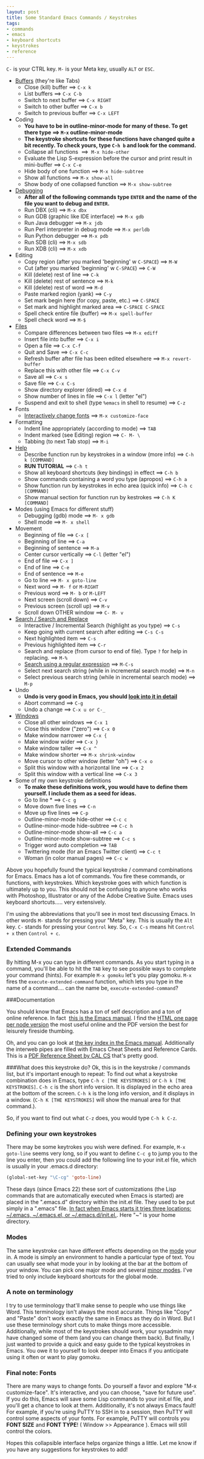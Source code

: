 ```yaml
---
layout: post
title: Some Standard Emacs Commands / Keystrokes
tags:
- commands
- emacs
- keyboard shortcuts
- keystrokes
- reference
---
```


`C-` is your CTRL key. `M-` is your Meta key, usually `ALT` or `ESC`.

* [Buffers](http://www.gnu.org/software/emacs/manual/html_node/emacs/Buffers.html) (they're like Tabs)
    * Close (kill) buffer ==&gt; `C-x k`
	* List buffers ==&gt; `C-x C-b`
	* Switch to next buffer ==&gt; `C-x RIGHT`
	* Switch to other buffer ==&gt; `C-x b`
	* Switch to previous buffer ==&gt; `C-x LEFT`
* Coding
	* **You have to be in outline-minor-mode for many of these. To get there type ==&gt; `M-x` outline-minor-mode**
	* **The keystroke shortcuts for these functions have changed quite a bit recently. To check yours, type `C-h b` and
	look for the command.**
	* Collapse all functions  ==&gt;  `M-x hide-other`
	* Evaluate the Lisp S-expression before the cursor and print result in mini-buffer ==&gt; `C-x C-e`
	* Hide body of one function ==&gt; `M-x hide-subtree`
	* Show all functions ==&gt; `M-x show-all`
	* Show body of one collapsed function ==&gt; `M-x show-subtree`
* <a href="http://www.gnu.org/software/emacs/manual/html_node/emacs/Starting-GUD.html#Starting-GUD">Debugging</a>
	* **After all of the following commands type `ENTER` and the name of the file you want to debug and `ENTER`.**
	* Run DBX (cli) ==&gt; `M-x dbx`
	* Run GDB (graphic like IDE interface) ==&gt; `M-x gdb`
	* Run Java debugger ==&gt; `M-x jdb`
	* Run Perl interpreter in debug mode ==&gt; `M-x perldb`
	* Run Python debugger ==&gt; `M-x pdb`
	* Run SDB (cli) ==&gt; `M-x sdb`
	* Run XDB (cli) ==&gt; `M-x xdb`
* Editing
	* Copy region (after you marked 'beginning' w `C-SPACE`) ==&gt; `M-W`
	* Cut (after you marked 'beginning' w `C-SPACE`) ==&gt; `C-W`
	* Kill (delete) rest of line ==&gt; `C-k`
	* Kill (delete) rest of sentence ==&gt; `M-k`
	* Kill (delete) rest of word ==&gt; `M-d`
	* Paste marked region (yank) ==&gt; `C-y`
	* Set mark begin here (for copy, paste, etc.) ==&gt; `C-SPACE`
	* Set mark and highlight marked area ==&gt; `C-SPACE C-SPACE`
	* Spell check entire file (buffer) ==&gt; `M-x spell-buffer`
	* Spell check word ==&gt; `M-$`
* [Files](http://www.gnu.org/software/emacs/manual/html_node/emacs/Files.html)
	* Compare differences between two files ==&gt; `M-x ediff`
	* Insert file into buffer ==&gt; `C-x i`
	* Open a file ==&gt; `C-x C-f`
	* Quit and Save ==&gt; `C-x C-c`
	* Refresh buffer after file has been edited elsewhere ==&gt; `M-x revert-buffer`
	* Replace this with other file ==&gt; `C-x C-v`
	* Save all ==&gt; `C-x s`
	* Save file ==&gt; `C-x C-s`
	* Show directory explorer (dired) ==&gt; `C-x d`
	* Show number of lines in file ==&gt; `C-x l` (letter "el")
	* Suspend and exit to shell (type `%emacs` in shell to resume) ==&gt; `C-z`
* Fonts
    * [Interactively change fonts](http://www.delorie.com/gnu/docs/emacs/emacs_482.html) ==&gt; `M-x customize-face`
* Formatting
	* Indent line appropriately (according to mode) ==&gt; `TAB`
	* Indent marked (see Editing) region ==&gt; `C- M- \`
	* Tabbing (to next Tab stop) ==&gt; `M-i`
* [Help](http://www.gnu.org/software/emacs/manual/html_node/emacs/Help.html)
	* Describe function run by keystrokes in a window (more info) ==&gt; `C-h k [COMMAND]`
	* **RUN TUTORIAL** ==&gt; `C-h t`
	* Show all keyboard shortcuts  (key bindings) in effect ==&gt; `C-h b`
	* Show commands containing a word you type (apropos) ==&gt; `C-h a`
	* Show function run by keystrokes in echo area (quick info) ==&gt; `C-h c [COMMAND]`
	* Show manual section for function run by kestrokes ==&gt; `C-h K [COMMAND]`
* Modes (using Emacs for different stuff)
	* Debugging (gdb) mode ==&gt; `M- x gdb`
	* Shell mode ==&gt; `M- x shell`
* Movement
	* Beginning of file ==&gt; `C-x [`
	* Beginning of line ==&gt; `C-a`
	* Beginning of sentence ==&gt; `M-a`
	* Center cursor vertically ==&gt; `C-l` (letter "el")
	* End of file ==&gt; `C-x ]`
	* End of line ==&gt; `C-e`
	* End of sentence ==&gt; `M-e`
	* Go to line ==&gt; `M- x goto-line`
	* Next word ==&gt; `M- f` or `M-RIGHT`
	* Previous word ==&gt; `M- b` or `M-LEFT`
	* Next screen (scroll down) ==&gt; `C-v`
	* Previous screen (scroll up) ==&gt; `M-v`
	* Scroll down OTHER window ==&gt; `C- M- v`
* <a href="http://www.gnu.org/software/emacs/manual/html_node/emacs/Search.html">Search / Search and Replace</a>
	* Interactive / Incremental Search (highlight as you type) ==&gt; `C-s`
	* Keep going with current search after editing ==&gt; `C-s C-s`
	* Next highlighted item ==&gt; `C-s`
	* Previous highlighted item ==&gt; `C-r`
	* Search and replace (from cursor to end of file). Type `?` for help in replacing. ==&gt; `M-%`
	* [Search using a regular expression](http://www.gnu.org/software/emacs/manual/html_node/emacs/Regexp-Search.html) ==&gt; `M-C-s`
	* Select next search string (while in incremental search mode) ==&gt; `M-n`
	* Select previous search string (while in incremental search mode) ==&gt; `M-p`
* Undo
	* **Undo is very good in Emacs, you should [look into it in detail](http://www.gnu.org/software/emacs/manual/html_node/emacs/Undo.html)**
	* Abort command ==&gt; `C-g`
	* Undo a change ==&gt; `C-x u or C-_`
* [Windows](http://www.gnu.org/software/emacs/manual/html_node/emacs/Windows.html)
	* Close all other windows ==&gt; `C-x 1`
	* Close this window ("zero") ==&gt; `C-x 0`
	* Make window narrower ==&gt; `C-x {`
	* Make window wider ==&gt; `C-x }`
    * Make window taller ==&gt; `C-x ^`
    * Make window shorter ==&gt; `M-x shrink-window`
	* Move cursor to other window (letter "oh") ==&gt; `C-x o`
	* Split this window with a horizontal line ==&gt; `C-x 2`
	* Split this window with a vertical line ==&gt; `C-x 3`
* Some of my own keystroke definitions
	* <strong>To make these definitions work, you would have to define them yourself. I include them as a seed for ideas.</strong>
	* Go to line * ==&gt; `C-c g`
	* Move down five lines ==&gt; `C-n`
	* Move up five lines ==&gt; `C-p`
	* Outline-minor-mode hide-other ==&gt; `C-c c`
	* Outline-minor-mode hide-subtree ==&gt; `C-c h`
	* Outline-minor-mode show-all ==&gt; `C-c a`
	* Outline-minor-mode show-subtree ==&gt; `C-c s`
	* Trigger word auto completion ==&gt; `TAB`
	* Twittering mode (for an Emacs Twitter client) ==&gt; `C-c t`
	* Woman (in color manual pages) ==&gt; `C-c w`

Above you hopefully found the typical keystroke / command combinations for Emacs. Emacs has a lot of commands. You fire
these commands, or functions, with keystrokes. Which keystroke goes with which function is ultimately up to you. This
should not be confusing to anyone who works with Photoshop, Illustrator or any of the Adobe Creative Suite. Emacs uses
keyboard shortcuts..... very extensively.

I'm using the abbreviations that you'll see in most text discussing Emacs. In other words `M-` stands for pressing your
"Meta" key. This is usually the `Alt` key. `C-` stands for pressing your `Control` key. So, `C-x C-s` means hit
`Control + x` then `Control + c`.

### Extended Commands

By hitting M-x you can type in different commands. As you start typing in a command, you'll be able to hit the `TAB` key
to see possible ways to complete your command (hints). For example `M-x gomoku` let's you play gomoku. `M-x` fires the
`execute-extended-command` function, which lets you type in the name of a command.... can the name be,
`execute-extended-command`?

###Documentation

You should know that Emacs has a ton of self description and a ton of online reference. In fact 
[this is the Emacs manual](http://www.gnu.org/software/emacs/manual/emacs.html). I find the
[HTML one page per node version](http://www.gnu.org/software/emacs/manual/html_node/emacs/index.html) the
most useful online and the PDF version the best for leisurely fireside thumbing.

Oh, and you can go look at
[the key index in the Emacs manual](http://www.gnu.org/software/emacs/manual/html_node/emacs/Key-Index.html#Key-Index).
Additionally the interweb pipes are filled with Emacs Cheat Sheets and Reference Cards. This is a
[PDF Reference Sheet by CAL CS](http://inst.eecs.berkeley.edu/~cs3/sp07/emacsreference.pdf) that's pretty good.

###What does this keystroke do?
Ok, this is in the keystroke / commands list, but it's important enough to repeat: To find out what a keystroke
combination does in Emacs, type `C-h c [THE KEYSTROKES]` or `C-h k [THE KEYSTROKES]`. `C-h c` is the short info version.
It is displayed in the echo area at the bottom of the screen. `C-h k` is the long info version, and it displays in a
window. (`C-h K [THE KEYSTROKES]` will show the manual area for that command.).

So, if you want to find out what `C-z` does, you would type `C-h k C-z`.

### Defining your own keystrokes

There may be some keytrokes you wish were defined. For example, `M-x goto-line` seems very long, so if you want to
define `C-c g` to jump you to the line you enter, then you could add the following line to your init.el file, which is
usually in your .emacs.d directory:

``` cl
(global-set-key "\C-cg" 'goto-line)
```

These days (since Emacs 22) these sort of customizations (the Lisp commands that are automatically executed when Emacs
is started) are placed in the ".emacs.d" directory within the init.el file. They used to be put simply in a ".emacs"
file. [In fact when Emacs starts it
tries three locations:  ~/.emacs, ~/.emacs.el, or ~/.emacs.d/init.el.](http://www.gnu.org/software/emacs/manual/html_node/emacs/Init-File.html). Here "~" is your home directory.

### Modes

The same keystroke can have different effects depending on the
<a href="http://www.gnu.org/software/emacs/manual/html_node/emacs/Major-Modes.html#Major-Modes">mode</a> your in. A mode
is simply an environment to handle a particular type of text. You can usually see what mode your in by looking at the
bar at the bottom of your window. You can pick one major mode and several
<a href="http://www.gnu.org/software/emacs/manual/html_node/emacs/Minor-Modes.html">minor modes</a>. I've tried to only
include keyboard shortcuts for the global mode.

### A note on terminology

I try to use terminology that'll make sense to people who use things like Word. This terminology isn't always the most
accurate. Things like "Copy" and "Paste" don't work exactly the same in Emacs as they do in Word. But I use these
terminology short cuts to make things more accessible. Additionally, while most of the keystrokes should work, your
sysadmin may have changed some of them (and you can change them back). But finally, I just wanted to provide a quick and
easy guide to the typical keystrokes in Emacs. You owe it to yourself to look deeper into Emacs if you anticipate using
it often or want to play gomoku.

### Final note: Fonts

There are many ways to change fonts. Do yourself a favor and explore "M-x customize-face". It's interactive, and you can
choose, "save for future use". If you do this, Emacs will save some Lisp commands to your init.el file, and you'll get a
chance to look at them. Additionally, it's not always Emacs fault! For example, if you're using PuTTY to SSH in to a
session, then PuTTY will control some aspects of your fonts. For example, PuTTY will controls you
<strong>FONT SIZE</strong> and <strong>FONT TYPE</strong>! ( Window &gt;&gt; Appearance ). Emacs will still control the
colors.

Hopes this collapsible interface helps organize things a little. Let me know if you have any suggestions for keystrokes
to add!
